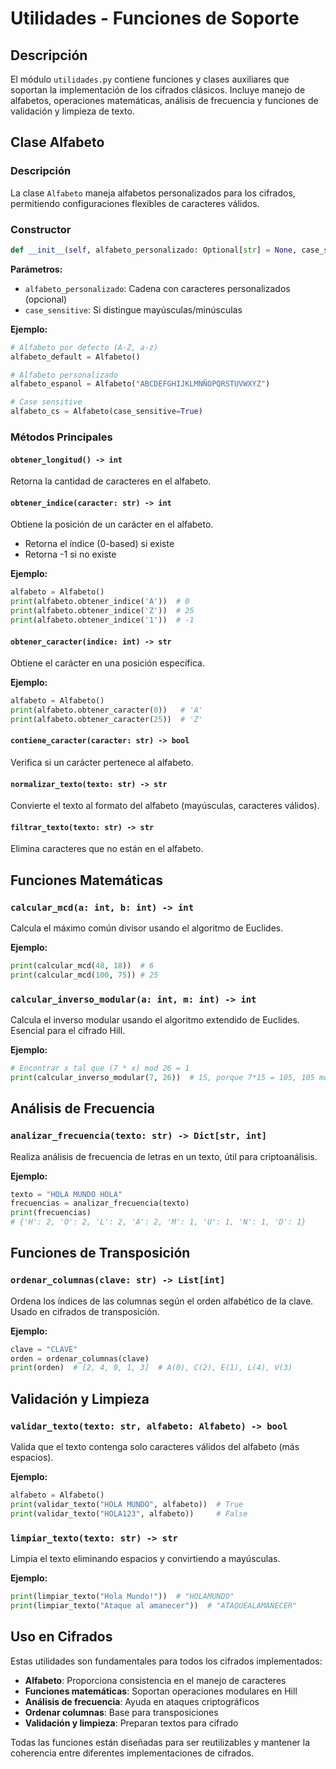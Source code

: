 # Utilidades - Funciones de Soporte

## Descripción

El módulo `utilidades.py` contiene funciones y clases auxiliares que soportan la implementación de los cifrados clásicos. Incluye manejo de alfabetos, operaciones matemáticas, análisis de frecuencia y funciones de validación y limpieza de texto.

## Clase Alfabeto

### Descripción
La clase `Alfabeto` maneja alfabetos personalizados para los cifrados, permitiendo configuraciones flexibles de caracteres válidos.

### Constructor
```python
def __init__(self, alfabeto_personalizado: Optional[str] = None, case_sensitive: bool = False)
```

**Parámetros:**
- `alfabeto_personalizado`: Cadena con caracteres personalizados (opcional)
- `case_sensitive`: Si distingue mayúsculas/minúsculas

**Ejemplo:**
```python
# Alfabeto por defecto (A-Z, a-z)
alfabeto_default = Alfabeto()

# Alfabeto personalizado
alfabeto_espanol = Alfabeto("ABCDEFGHIJKLMNÑOPQRSTUVWXYZ")

# Case sensitive
alfabeto_cs = Alfabeto(case_sensitive=True)
```

### Métodos Principales

#### `obtener_longitud() -> int`
Retorna la cantidad de caracteres en el alfabeto.

#### `obtener_indice(caracter: str) -> int`
Obtiene la posición de un carácter en el alfabeto.
- Retorna el índice (0-based) si existe
- Retorna -1 si no existe

**Ejemplo:**
```python
alfabeto = Alfabeto()
print(alfabeto.obtener_indice('A'))  # 0
print(alfabeto.obtener_indice('Z'))  # 25
print(alfabeto.obtener_indice('1'))  # -1
```

#### `obtener_caracter(indice: int) -> str`
Obtiene el carácter en una posición específica.

**Ejemplo:**
```python
alfabeto = Alfabeto()
print(alfabeto.obtener_caracter(0))   # 'A'
print(alfabeto.obtener_caracter(25))  # 'Z'
```

#### `contiene_caracter(caracter: str) -> bool`
Verifica si un carácter pertenece al alfabeto.

#### `normalizar_texto(texto: str) -> str`
Convierte el texto al formato del alfabeto (mayúsculas, caracteres válidos).

#### `filtrar_texto(texto: str) -> str`
Elimina caracteres que no están en el alfabeto.

## Funciones Matemáticas

### `calcular_mcd(a: int, b: int) -> int`
Calcula el máximo común divisor usando el algoritmo de Euclides.

**Ejemplo:**
```python
print(calcular_mcd(48, 18))  # 6
print(calcular_mcd(100, 75)) # 25
```

### `calcular_inverso_modular(a: int, m: int) -> int`
Calcula el inverso modular usando el algoritmo extendido de Euclides. Esencial para el cifrado Hill.

**Ejemplo:**
```python
# Encontrar x tal que (7 * x) mod 26 = 1
print(calcular_inverso_modular(7, 26))  # 15, porque 7*15 = 105, 105 mod 26 = 1
```

## Análisis de Frecuencia

### `analizar_frecuencia(texto: str) -> Dict[str, int]`
Realiza análisis de frecuencia de letras en un texto, útil para criptoanálisis.

**Ejemplo:**
```python
texto = "HOLA MUNDO HOLA"
frecuencias = analizar_frecuencia(texto)
print(frecuencias)
# {'H': 2, 'O': 2, 'L': 2, 'A': 2, 'M': 1, 'U': 1, 'N': 1, 'D': 1}
```

## Funciones de Transposición

### `ordenar_columnas(clave: str) -> List[int]`
Ordena los índices de las columnas según el orden alfabético de la clave. Usado en cifrados de transposición.

**Ejemplo:**
```python
clave = "CLAVE"
orden = ordenar_columnas(clave)
print(orden)  # [2, 4, 0, 1, 3]  # A(0), C(2), E(1), L(4), V(3)
```

## Validación y Limpieza

### `validar_texto(texto: str, alfabeto: Alfabeto) -> bool`
Valida que el texto contenga solo caracteres válidos del alfabeto (más espacios).

**Ejemplo:**
```python
alfabeto = Alfabeto()
print(validar_texto("HOLA MUNDO", alfabeto))  # True
print(validar_texto("HOLA123", alfabeto))     # False
```

### `limpiar_texto(texto: str) -> str`
Limpia el texto eliminando espacios y convirtiendo a mayúsculas.

**Ejemplo:**
```python
print(limpiar_texto("Hola Mundo!"))  # "HOLAMUNDO"
print(limpiar_texto("Ataque al amanecer"))  # "ATAQUEALAMANECER"
```

## Uso en Cifrados

Estas utilidades son fundamentales para todos los cifrados implementados:

- **Alfabeto**: Proporciona consistencia en el manejo de caracteres
- **Funciones matemáticas**: Soportan operaciones modulares en Hill
- **Análisis de frecuencia**: Ayuda en ataques criptográficos
- **Ordenar columnas**: Base para transposiciones
- **Validación y limpieza**: Preparan textos para cifrado

Todas las funciones están diseñadas para ser reutilizables y mantener la coherencia entre diferentes implementaciones de cifrados.